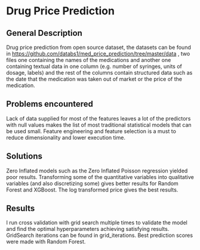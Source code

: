 # Drug Price Prediction
## General Description
Drug price prediction from open source dataset, the datasets can be found in  https://github.com/databs1/med_price_prediction/tree/master/data , 
two files one containing the names of the medications and another one containing textual data in one column (e.g. number of syringes, units of dosage, labels)
and the rest of the columns contain structured data such as the date that the medication was taken out of market or the price of the medication.  
 
## Problems encountered
Lack of data supplied for most of the features leaves a lot of the predictors with null values makes the list of most traditional statistical models that can be used small.
Feature engineering and feature selection is a must to reduce dimensionality and lower execution time.  

## Solutions
Zero Inflated models such as the Zero Inflated Poisson regression yielded poor results.
Transforming some of the quantitative variables into qualitative variables (and also discretizing some) gives better results for Random Forest and XGBoost. 
The log transformed price gives the best results.

## Results 
I run cross validation with grid search multiple times to validate the model and find the optimal hyperparameters achieving satisfying results. GridSearch iterations can be found in grid_iterations.
Best prediction scores were made with Random Forest.

